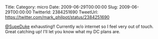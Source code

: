 Title: 
Category: micro
Date: 2009-06-29T00:00:00
Slug: 2009-06-29T00:00:00
TwitterId: 2384251690
TweetUrl: https://twitter.com/mark_philpot/status/2384251690

[@SupeDuke](https://twitter.com/SupeDuke) exhausting!! Currently w/o internet so I feel very out of touch. Great catching up! I'll let you know what my DC plans are.